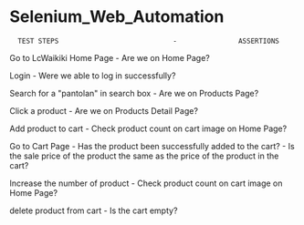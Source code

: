 # Selenium_Web_Automation


      TEST STEPS                            -               ASSERTIONS
Go to LcWaikiki Home Page                   -           Are we on Home Page? 

Login                                       -  	Were we able to log in successfully?

Search for a "pantolan" in search box       -           Are we on Products Page?

Click a product				                      -  	     Are we on Products Detail Page?

Add product to cart		                      -  Check product count on cart image on Home Page?

Go to Cart Page				                      -  Has the product been successfully added to the cart?
					                                  -  Is the sale price of the product the same as the price of the product in the cart?

Increase the number of product		          -  Check product count on cart image on Home Page?

delete product from cart		                -  Is the cart empty?

